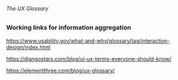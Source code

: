 ###### The UX Glossary

### Working links for information aggregation

https://www.usability.gov/what-and-why/glossary/tag/interaction-design/index.html

https://djangostars.com/blog/ui-ux-terms-everyone-should-know/

https://elementthree.com/blog/ux-glossary/